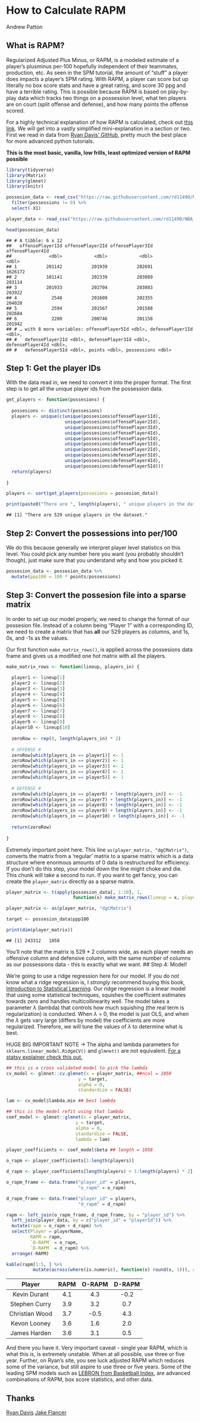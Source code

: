 How to Calculate RAPM
================
Andrew Patton

## What is RAPM?

Regularized Adjusted Plus Minus, or RAPM, is a modeled estimate of a
player’s plusminus per-100 hopefully independent of their teammates,
production, etc. As seen in the SPM tutorial, the amount of “stuff” a
player does impacts a player’s SPM rating. With RAPM, a player can score
but up literally no box score stats and have a great rating, and score
30 ppg and have a terrible rating. This is possible because RAPM is
based on play-by-play data which tracks two things on a possession
level, what ten players are on court (split offense and defense), and
how many points the offense scored.

For a highly technical explanation of how RAPM is calculated, check out
[this
link](https://squared2020.com/2017/09/18/deep-dive-on-regularized-adjusted-plus-minus-i-introductory-example/).
We will get into a vastly simplified mini-explanation in a section or
two. First we read in data from [Ryan Davis’
GitHub](https://github.com/rd11490/NBA_Tutorials), pretty much the best
place for more advanced python tutorials.

**This is the most basic, vanilla, low frills, least optimized version
of RAPM possible**

``` r
library(tidyverse)
library(Matrix)
library(glmnet)
library(knitr)

possesion_data <- read_csv("https://raw.githubusercontent.com/rd11490/NBA_Tutorials/master/rapm/data/rapm_possessions.csv") %>% 
  filter(possessions != 0) %>% 
  select(-X1)

player_data <- read_csv("https://raw.githubusercontent.com/rd11490/NBA_Tutorials/master/rapm/data/player_names.csv")

head(possesion_data)
```

    ## # A tibble: 6 x 12
    ##   offensePlayer1Id offensePlayer2Id offensePlayer3Id offensePlayer4Id
    ##              <dbl>            <dbl>            <dbl>            <dbl>
    ## 1           201142           201939           202691          1626172
    ## 2           101141           202339           203089           203114
    ## 3           201933           202704           203083           203922
    ## 4             2548           201609           202355           204020
    ## 5             2594           201567           201588           202684
    ## 6             2200           200746           201158           201942
    ## # … with 8 more variables: offensePlayer5Id <dbl>, defensePlayer1Id <dbl>,
    ## #   defensePlayer2Id <dbl>, defensePlayer3Id <dbl>, defensePlayer4Id <dbl>,
    ## #   defensePlayer5Id <dbl>, points <dbl>, possessions <dbl>

## Step 1: Get the player IDs

With the data read in, we need to convert it into the proper format. The
first step is to get all the unique player ids from the possession data.

``` r
get_players <- function(possesions) {
  
  possesions <- distinct(possesions)
  players <- unique(c(unique(possesions$offensePlayer1Id),
                      unique(possesions$offensePlayer2Id),
                      unique(possesions$offensePlayer3Id),
                      unique(possesions$offensePlayer4Id),
                      unique(possesions$offensePlayer5Id),
                      unique(possesions$defensePlayer1Id),
                      unique(possesions$defensePlayer2Id),
                      unique(possesions$defensePlayer3Id),
                      unique(possesions$defensePlayer4Id),
                      unique(possesions$defensePlayer5Id)))
  return(players)
  
}

players <- sort(get_players(possesions = possesion_data))

print(paste0("There are ", length(players), " unique players in the dataset."))
```

    ## [1] "There are 529 unique players in the dataset."

## Step 2: Convert the possessions into per/100

We do this because generally we interpret player level statistics on
this level. You could pick any number here you want (you probably
shouldn’t though), just make sure that you understand why and how you
picked it.

``` r
possesion_data <- possesion_data %>% 
  mutate(ppp100 = 100 * points/possessions)
```

## Step 3: Convert the possesion file into a sparse matrix

In order to set up our model properly, we need to change the format of
our possesion file. Instead of a column being “Player 1” with a
corresponding ID, we need to create a matrix that has **all** our 529
players as columns, and 1s, 0s, and -1s as the values.

Our first function `make_matrix_rows()`, is applied across the
possesions data frame and gives us a modified one hot matrix with all
the players.

``` r
make_matrix_rows <- function(lineup, players_in) {
  
  player1 <- lineup[1]
  player2 <- lineup[2]
  player3 <- lineup[3]
  player4 <- lineup[4]
  player5 <- lineup[5]
  player6 <- lineup[6]
  player7 <- lineup[7]
  player8 <- lineup[8]
  player9 <- lineup[9]
  player10 <- lineup[10]
  
  zeroRow <- rep(0, length(players_in) * 2)
  
  # OFFENSE #
  zeroRow[which(players_in == player1)] <- 1
  zeroRow[which(players_in == player2)] <- 1
  zeroRow[which(players_in == player3)] <- 1
  zeroRow[which(players_in == player4)] <- 1
  zeroRow[which(players_in == player5)] <- 1
  
  # DEFENSE #
  zeroRow[which(players_in == player6) + length(players_in)] <- -1
  zeroRow[which(players_in == player7) + length(players_in)] <- -1
  zeroRow[which(players_in == player8) + length(players_in)] <- -1
  zeroRow[which(players_in == player9) + length(players_in)] <- -1
  zeroRow[which(players_in == player10) + length(players_in)] <- -1
  
  return(zeroRow)
  
}
```

Extremely important point here. This line
`as(player_matrix, "dgCMatrix")`, converts the matrix from a ‘regular’
matrix to a sparse matrix which is a data structure where enormous
amounts of 0 data is restructured for efficiency. If you don’t do this
step, your model down the line might choke and die. This chunk will take
a second to run. If you want to get fancy, you can create the
`player_matrix` directly as a sparse matrix.

``` r
player_matrix <- t(apply(possesion_data[, 1:10], 1, 
                         function(x) make_matrix_rows(lineup = x, players_in = players)))

player_matrix <- as(player_matrix, "dgCMatrix")

target <- possesion_data$ppp100

print(dim(player_matrix))
```

    ## [1] 243312   1058

You’ll note that the matrix is 529 \* 2 columns wide, as each player
needs an offensive column and defensive column, with the same number of
columns as our possessions data - this is exactly what we want. \#\#
Step 4: Model!

We’re going to use a ridge regression here for our model. If you do not
know what a ridge regression is, I *strongly* recommend buying this
book, [Introduction to Statistical
Learning](https://www.statlearning.com/). Our ridge regression is a
linear model that using some statistical techniques, squishes the
coefficient estimates towards zero and handles multicollinearity well.
The model takes a parameter *λ* (lambda) that controls how much
squishing (the real term is regularization) is conducted. When *λ* = 0,
the model is just OLS, and when the *λ* gets vary large (differs by
model) the coefficients are more regularized. Therefore, we will tune
the values of *λ* to determine what is best.

HUGE BIG IMPORTANT NOTE -&gt; The alpha and lambda parameters for
`sklearn.linear_model.RidgeCV()` and `glmnet()` are not equivalent. [For
a statsy explainer check this
out.](https://stats.stackexchange.com/questions/160096/what-are-the-differences-between-ridge-regression-using-rs-glmnet-and-pythons)

``` r
## this is a cross validated model to pick the lambda
cv_model <- glmnet::cv.glmnet(x = player_matrix, ##ncol = 1058
                           y = target,
                           alpha = 0, 
                           standardize = FALSE)

lam <- cv_model$lambda.min ## best lambda

## this is the model refit using that lambda
coef_model <- glmnet::glmnet(x = player_matrix, 
                          y = target,
                          alpha = 0, 
                          standardize = FALSE,
                          lambda = lam)

player_coefficients <- coef_model$beta ## length = 1058

o_rapm <- player_coefficients[1:length(players)]

d_rapm <- player_coefficients[length(players) + 1:length(players) * 2]

o_rapm_frame <- data.frame("player_id" = players,
                           "o_rapm" = o_rapm)

d_rapm_frame <- data.frame("player_id" = players,
                           "d_rapm" = d_rapm)

rapm <- left_join(o_rapm_frame, d_rapm_frame, by = "player_id") %>% 
  left_join(player_data, by = c("player_id" = "playerId")) %>% 
  mutate(rapm = o_rapm + d_rapm) %>% 
  select(Player = playerName,
         RAPM = rapm,
         `O-RAPM` = o_rapm,
         `D-RAPM` = d_rapm) %>% 
  arrange(-RAPM)

kable(rapm[1:5, ] %>% 
          mutate(across(where(is.numeric), function(x) round(x, 1))), align = "c") 
```

|     Player     | RAPM | O-RAPM | D-RAPM |
|:--------------:|:----:|:------:|:------:|
|  Kevin Durant  | 4.1  |  4.3   |  -0.2  |
| Stephen Curry  | 3.9  |  3.2   |  0.7   |
| Christian Wood | 3.7  |  -0.5  |  4.3   |
|  Kevon Looney  | 3.6  |  1.6   |  2.0   |
|  James Harden  | 3.6  |  3.1   |  0.5   |

And there you have it. Very important caveat - single year RAPM, which
is what this is, is extremely unstable. When at all possible, use three
or five year. Further, on Ryan’s site, you see luck adjusted RAPM which
reduces some of the variance, but still aspire to use three or five
years. Some of the leading SPM models such as [LEBRON from Basketball
Index](https://www.bball-index.com/lebron-introduction/), are advanced
combinations of RAPM, box score statistics, and other data.

## Thanks

[Ryan Davis](https://twitter.com/rd11490) [Jake
Flancer](https://twitter.com/JakeFlancer)
